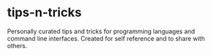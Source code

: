 # tips-n-tricks
Personally curated tips and tricks for programming languages and command line interfaces. Created for self reference and to share with others.